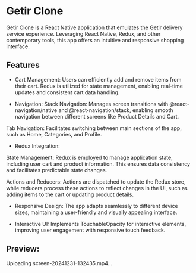 <h1>Getir Clone</h1>

<p>Getir Clone is a React Native application that emulates the Getir delivery service experience. Leveraging React Native, Redux, and other contemporary tools, this app offers an intuitive and responsive shopping interface.</p>

<h2>Features</h2>

<list>

- Cart Management: Users can efficiently add and remove items from their cart. Redux is utilized for state management, enabling real-time updates and consistent cart data handling.

- Navigation:
  Stack Navigation: Manages screen transitions with @react-navigation/native and @react-navigation/stack, enabling smooth navigation between different screens like Product Details and Cart.

Tab Navigation: Facilitates switching between main sections of the app, such as Home, Categories, and Profile.

- Redux Integration:

State Management: Redux is employed to manage application state, including user cart and product information. This ensures data consistency and facilitates predictable state changes.

Actions and Reducers: Actions are dispatched to update the Redux store, while reducers process these actions to reflect changes in the UI, such as adding items to the cart or updating product details.

- Responsive Design: The app adapts seamlessly to different device sizes, maintaining a user-friendly and visually appealing interface.

- Interactive UI: Implements TouchableOpacity for interactive elements, improving user engagement with responsive touch feedback.

</list>
<h2>Preview:</h2>
Uploading screen-20241231-132435.mp4…

